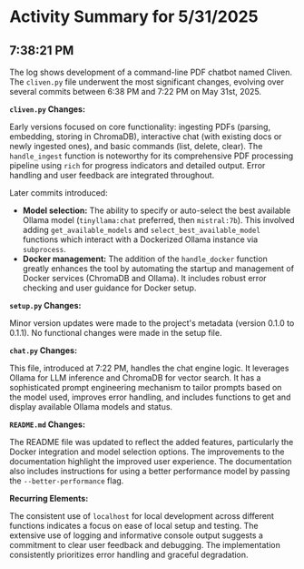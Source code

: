 # Activity Summary for 5/31/2025

## 7:38:21 PM
The log shows development of a command-line PDF chatbot named Cliven.  The `cliven.py` file underwent the most significant changes, evolving over several commits between 6:38 PM and 7:22 PM on May 31st, 2025.

**`cliven.py` Changes:**

Early versions focused on core functionality:  ingesting PDFs (parsing, embedding, storing in ChromaDB),  interactive chat (with existing docs or newly ingested ones), and basic commands (list, delete, clear).  The `handle_ingest` function is noteworthy for its comprehensive PDF processing pipeline using `rich` for progress indicators and detailed output.  Error handling and user feedback are integrated throughout.

Later commits introduced:

* **Model selection:**  The ability to specify or auto-select the best available Ollama model (`tinyllama:chat` preferred, then `mistral:7b`).  This involved adding `get_available_models` and `select_best_available_model` functions which interact with a Dockerized Ollama instance via `subprocess`.
* **Docker management:** The addition of the `handle_docker` function greatly enhances the tool by automating the startup and management of Docker services (ChromaDB and Ollama).  It includes robust error checking and user guidance for Docker setup.


**`setup.py` Changes:**

Minor version updates were made to the project's metadata (version 0.1.0 to 0.1.1). No functional changes were made in the setup file.

**`chat.py` Changes:**

This file, introduced at 7:22 PM, handles the chat engine logic. It leverages Ollama for LLM inference and ChromaDB for vector search. It has a sophisticated prompt engineering mechanism to tailor prompts based on the model used, improves error handling, and includes functions to get and display available Ollama models and status.


**`README.md` Changes:**

The README file was updated to reflect the added features, particularly the Docker integration and model selection options.  The improvements to the documentation  highlight the improved user experience.  The documentation also includes instructions for using a better performance model by passing the `--better-performance` flag.


**Recurring Elements:**

The consistent use of `localhost` for local development across different functions indicates a focus on ease of local setup and testing.  The extensive use of logging and informative console output suggests a commitment to clear user feedback and debugging.  The implementation consistently prioritizes error handling and graceful degradation.
